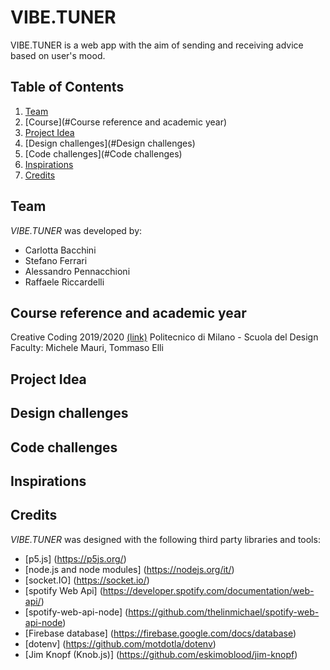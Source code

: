# VIBE.TUNER
VIBE.TUNER is a web app with the aim of sending and receiving advice based on user's mood.

## Table of Contents
1. [Team](#team)
2. [Course](#Course reference and academic year)
3. [Project Idea](#project-idea)
4. [Design challenges](#Design challenges)
5. [Code challenges](#Code challenges)
6. [Inspirations](#Inspirations/References)
7. [Credits](#Credits)

## Team
*VIBE.TUNER* was developed by:
+ Carlotta Bacchini
+ Stefano Ferrari
+ Alessandro Pennacchioni
+ Raffaele Riccardelli

## Course reference and academic year
Creative Coding 2019/2020 [(link)](https://drawwithcode.github.io/2019/)
Politecnico di Milano - Scuola del Design
Faculty: Michele Mauri, Tommaso Elli

## Project Idea

## Design challenges

## Code challenges

## Inspirations

## Credits
*VIBE.TUNER* was designed with the following third party libraries and tools:
+ [p5.js] (https://p5js.org/)
+ [node.js and node modules] (https://nodejs.org/it/)
+ [socket.IO] (https://socket.io/)
+ [spotify Web Api] (https://developer.spotify.com/documentation/web-api/)
+ [spotify-web-api-node] (https://github.com/thelinmichael/spotify-web-api-node)
+ [Firebase database] (https://firebase.google.com/docs/database)
+ [dotenv] (https://github.com/motdotla/dotenv)
+ [Jim Knopf (Knob.js)] (https://github.com/eskimoblood/jim-knopf)
